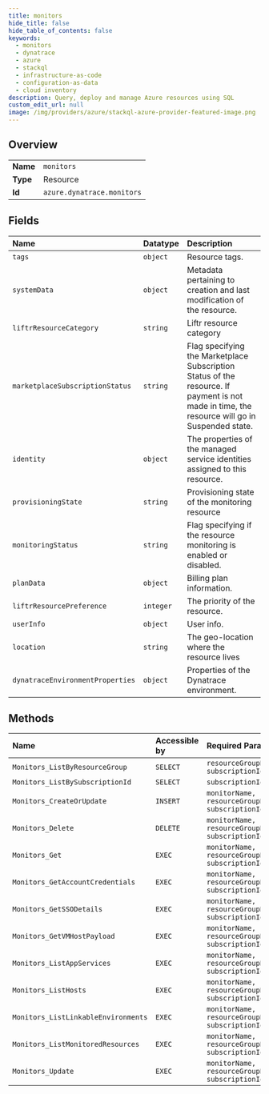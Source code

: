 ```yaml
---
title: monitors
hide_title: false
hide_table_of_contents: false
keywords:
  - monitors
  - dynatrace
  - azure    
  - stackql
  - infrastructure-as-code
  - configuration-as-data
  - cloud inventory
description: Query, deploy and manage Azure resources using SQL
custom_edit_url: null
image: /img/providers/azure/stackql-azure-provider-featured-image.png
---
```

  
    

## Overview
<table><tbody>
<tr><td><b>Name</b></td><td><code>monitors</code></td></tr>
<tr><td><b>Type</b></td><td>Resource</td></tr>
<tr><td><b>Id</b></td><td><code>azure.dynatrace.monitors</code></td></tr>
</tbody></table>

## Fields
| Name | Datatype | Description |
|:-----|:---------|:------------|
| `tags` | `object` | Resource tags. |
| `systemData` | `object` | Metadata pertaining to creation and last modification of the resource. |
| `liftrResourceCategory` | `string` | Liftr resource category |
| `marketplaceSubscriptionStatus` | `string` | Flag specifying the Marketplace Subscription Status of the resource. If payment is not made in time, the resource will go in Suspended state. |
| `identity` | `object` | The properties of the managed service identities assigned to this resource. |
| `provisioningState` | `string` | Provisioning state of the monitoring resource |
| `monitoringStatus` | `string` | Flag specifying if the resource monitoring is enabled or disabled. |
| `planData` | `object` | Billing plan information. |
| `liftrResourcePreference` | `integer` | The priority of the resource. |
| `userInfo` | `object` | User info. |
| `location` | `string` | The geo-location where the resource lives |
| `dynatraceEnvironmentProperties` | `object` | Properties of the Dynatrace environment. |
## Methods
| Name | Accessible by | Required Params |
|:-----|:--------------|:----------------|
| `Monitors_ListByResourceGroup` | `SELECT` | `resourceGroupName, subscriptionId` |
| `Monitors_ListBySubscriptionId` | `SELECT` | `subscriptionId` |
| `Monitors_CreateOrUpdate` | `INSERT` | `monitorName, resourceGroupName, subscriptionId` |
| `Monitors_Delete` | `DELETE` | `monitorName, resourceGroupName, subscriptionId` |
| `Monitors_Get` | `EXEC` | `monitorName, resourceGroupName, subscriptionId` |
| `Monitors_GetAccountCredentials` | `EXEC` | `monitorName, resourceGroupName, subscriptionId` |
| `Monitors_GetSSODetails` | `EXEC` | `monitorName, resourceGroupName, subscriptionId` |
| `Monitors_GetVMHostPayload` | `EXEC` | `monitorName, resourceGroupName, subscriptionId` |
| `Monitors_ListAppServices` | `EXEC` | `monitorName, resourceGroupName, subscriptionId` |
| `Monitors_ListHosts` | `EXEC` | `monitorName, resourceGroupName, subscriptionId` |
| `Monitors_ListLinkableEnvironments` | `EXEC` | `monitorName, resourceGroupName, subscriptionId` |
| `Monitors_ListMonitoredResources` | `EXEC` | `monitorName, resourceGroupName, subscriptionId` |
| `Monitors_Update` | `EXEC` | `monitorName, resourceGroupName, subscriptionId` |
